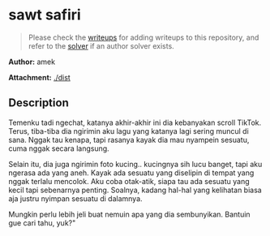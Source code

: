 # sawt safiri

> Please check the [writeups](./writeups/) for adding writeups to this repository, and refer to the [solver](./solver/) if an author solver exists.

**Author:** amek

**Attachment:** [./dist](./dist)


## Description
Temenku tadi ngechat, katanya akhir-akhir ini dia kebanyakan scroll TikTok. Terus, tiba-tiba dia ngirimin aku lagu yang katanya lagi sering muncul di sana. Nggak tau kenapa, tapi rasanya kayak dia mau nyampein sesuatu, cuma nggak secara langsung.  

Selain itu, dia juga ngirimin foto kucing.. kucingnya sih lucu banget, tapi aku ngerasa ada yang aneh. Kayak ada sesuatu yang diselipin di tempat yang nggak terlalu mencolok. Aku coba otak-atik, siapa tau ada sesuatu yang kecil tapi sebenarnya penting. Soalnya, kadang hal-hal yang kelihatan biasa aja justru nyimpan sesuatu di dalamnya.  

Mungkin perlu lebih jeli buat nemuin apa yang dia sembunyikan. Bantuin gue cari tahu, yuk?"

